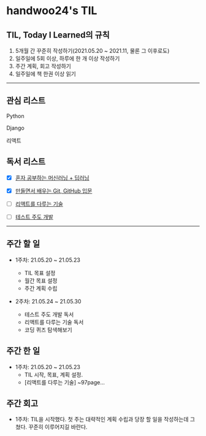 # handwoo24's TIL

## TIL, Today I Learned의 규칙

1. 5개월 간 꾸준히 작성하기(2021.05.20 ~ 2021.11, 물론 그 이후로도)
2. 일주일에 5회 이상, 하루에 한 개 이상 작성하기
3. 주간 계획, 회고 작성하기
4. 일주일에 책 한권 이상 읽기

---

## 관심 리스트

Python

Django

리액트

## 독서 리스트

- [x] [혼자 공부하는 머신러닝 + 딥러닝](http://www.kyobobook.co.kr/product/detailViewKor.laf?ejkGb=KOR&mallGb=KOR&barcode=9791162243664&orderClick=LEa&Kc=)

- [x] [만들면서 배우는 Git, GitHub 입문](http://www.kyobobook.co.kr/product/detailViewKor.laf?ejkGb=KOR&mallGb=KOR&barcode=9788968482021&orderClick=LAG&Kc=)

- [ ] [리액트를 다루는 기술](http://www.kyobobook.co.kr/product/detailViewKor.laf?ejkGb=KOR&mallGb=KOR&barcode=9791160508796&orderClick=LAG&Kc=)

- [ ] [테스트 주도 개발](http://www.kyobobook.co.kr/product/detailViewKor.laf?mallGb=KOR&ejkGb=KOR&barcode=9788966261024)

---

## 주간 할 일

- 1주차: 21.05.20 ~ 21.05.23

  - TIL 목표 설정
  - 월간 목표 설정
  - 주간 계획 수립

- 2주차: 21.05.24 ~ 21.05.30
  - 테스트 주도 개발 독서
  - 리액트를 다루는 기술 독서
  - 코딩 퀴즈 탐색해보기

## 주간 한 일

- 1주차: 21.05.20 ~ 21.05.23
  - TIL 시작, 목표, 계획 설정.
  - [리액트를 다루는 기술] ~97page...

## 주간 회고

- 1주차: TIL을 시작했다. 첫 주는 대략적인 계획 수립과 당장 할 일을 작성하는데 그쳤다. 꾸준히 이루어지길 바란다.
